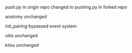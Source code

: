 push.py in origin repo changed to pushing.py in forked repo

anatomy unchanged

init_pairing bypassed event system

utils unchanged

kitsu unchanged
